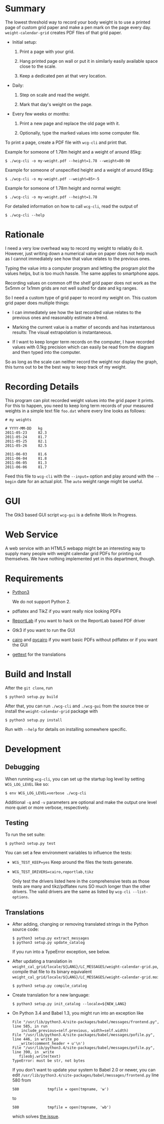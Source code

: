 Summary
=======

The lowest threshold way to record your body weight is to use a
printed page of custom grid paper and make a pen mark on the page
every day. `weight-calendar-grid` creates PDF files of that grid
paper.


  * Initial setup:

	1. Print a page with your grid.

	2. Hang printed page on wall or put it in similarly easily available
	   space close to the scale.

	3. Keep a dedicated pen at that very location.

  * Daily:

	1. Step on scale and read the weight.

	2. Mark that day's weight on the page.

  * Every few weeks or months:

	1. Print a new page and replace the old page with it.

	2. Optionally, type the marked values into some computer file.

To print a page, create a PDF file with `wcg-cli` and print that.

Example for someone of 1.78m height and a weight of around 85kg:

    $ ./wcg-cli -o my-weight.pdf --height=1.78 --weight=80-90

Example for someone of unspecified height and a weight of around 85kg:

    $ ./wcg-cli -o my-weight.pdf --weight=85+-5

Example for someone of 1.78m height and normal weight:

    $ ./wcg-cli -o my-weight.pdf --height=1.78

For detailed information on how to call `wcg-cli`, read the output of

    $ ./wcg-cli --help


Rationale
=========

I need a very low overhead way to record my weight to reliably do it.
However, just writing down a numerical value on paper does not help
much as I cannot immediately see how that value relates to the
previous ones.

Typing the value into a computer program and letting the program plot
the values helps, but is too much hassle. The same applies to
smartphone apps.

Recording values on common off the shelf grid paper does not work as
the 5x5mm or 1x1mm grids are not well suited for date and kg ranges.

So I need a custom type of grid paper to record my weight on. This
custom grid paper does multiple things:

  * I can immediately see how the last recorded value relates to the
    previous ones and reasonably estimate a trend.

  * Marking the current value is a matter of seconds and has
    instantanous results: The visual extrapolation is instantaneous.

  * If I want to keep longer term records on the computer, I have
    recorded values with 0.1kg precision which can easily be read from
    the diagram and then typed into the computer.

So as long as the scale can neither record the weight nor display the
graph, this turns out to be the best way to keep track of my weight.


Recording Details
=================

This program can plot recorded weight values into the grid paper it
prints.  For this to happen, you need to keep long term records of
your measured weights in a simple text file `foo.dat` where every line
looks as follows:

    # my weights

    # YYYY-MM-DD   kg
    2011-05-23     82.3
    2011-05-24     81.7
    2011-05-25     82.1
    2011-05-26     82.5

    2011-06-03     81.6
    2011-06-04     81.8
    2011-06-05     81.3
    2011-06-06     81.7

Feed this file to `wcg-cli` with the `--input=` option and play
around with the `--begin` date for an actual plot.  The `auto` weight
range might be useful.


GUI
===

The Gtk3 based GUI script `wcg-gui` is a definite Work In Progress.


Web Service
===========

A web service with an HTML5 webapp might be an interesting way to
supply many people with weight calendar grid PDFs for printing out
themselves.  We have nothing implemented yet in this department,
though.


Requirements
============

  * [Python3](https://www.python.org/)

    We do not support Python 2.

  * pdflatex and TikZ if you want really nice looking PDFs

  * [ReportLab](http://www.reportlab.com) if you want to hack on the
    ReportLab based PDF driver

  * Gtk3 if you want to run the GUI

  * [cairo](http://cairographics.org/) and
    [pycairo](http://cairographics.org/pycairo/) if you want basic
    PDFs without pdflatex or if you want the GUI

  * [gettext](http://www.gnu.org/software/gettext/) for the translations


Build and Install
=================

After the `git clone`, run

    $ python3 setup.py build

After that, you can run `./wcg-cli` and `./wcg-gui` from the source
tree or install the `weight-calendar-grid` package with

    $ python3 setup.py install

Run with `--help` for details on installing somewhere specific.


Development
===========

Debugging
---------

When running `wcg-cli`, you can set up the startup log level by
setting `WCG_LOG_LEVEL` like so:

    $ env WCG_LOG_LEVEL=verbose ./wcg-cli

Additional `-q` and `-v` parameters are optional and make the output
one level more quiet or more verbose, respectively.

Testing
-------

To run the set suite:

    $ python3 setup.py test

You can set a few environment variables to influence the tests:

  * `WCG_TEST_KEEP=yes` Keep around the files the tests generate.

  * `WCG_TEST_DRIVERS=cairo,reportlab,tikz`

    Only test the drivers listed here in the comprehensive tests as
    those tests are many and tikz/pdflatex runs SO much longer than
    the other drivers. The valid drivers are the same as listed by
	`wcg-cli --list-options`.

Translations
------------

  * After adding, changing or removing translated strings in the
    Python source code:

        $ python3 setup.py extract_messages
        $ python3 setup.py update_catalog

    If you run into a TypeError exception, see below.

  * After updating a translation in
    `weight_cal_grid/locale/${LANG}/LC_MESSAGES/weight-calendar-grid.po`,
    compile that file to its binary equivalent
    `weight_cal_grid/locale/${LANG}/LC_MESSAGES/weight-calendar-grid.mo`:

        $ python3 setup.py compile_catalog

  * Create translation for a new language:

        $ python3 setup.py init_catalog --locale=${NEW_LANG}

  * On Python 3.4 and Babel 1.3, you might run into an exception like

        File "/usr/lib/python3.4/site-packages/babel/messages/frontend.py", line 585, in run
            include_previous=self.previous, width=self.width)
        File "/usr/lib/python3.4/site-packages/babel/messages/pofile.py", line 446, in write_po
           _write(comment_header + u'\n')
        File "/usr/lib/python3.4/site-packages/babel/messages/pofile.py", line 390, in _write
           fileobj.write(text)
        TypeError: must be str, not bytes

    If you don't want to update your system to Babel 2.0 or newer, you
    can edit
    `/usr/lib/python3.4/site-packages/babel/messages/frontend.py` line
    580 from

        580             tmpfile = open(tmpname, 'w')

    to

        580             tmpfile = open(tmpname, 'wb')

    which solves
    [the issue](https://github.com/python-babel/babel/issues/91).
